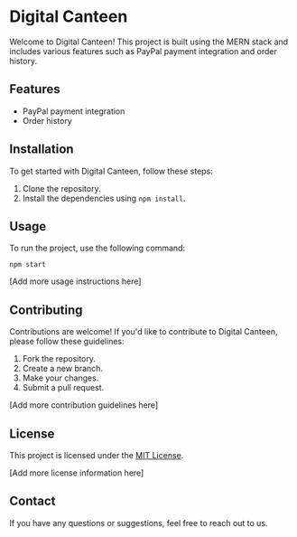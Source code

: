 # Digital Canteen

Welcome to Digital Canteen! This project is built using the MERN stack and includes various features such as PayPal payment integration and order history.

## Features

- PayPal payment integration
- Order history

## Installation

To get started with Digital Canteen, follow these steps:

1. Clone the repository.
2. Install the dependencies using `npm install`.

## Usage

To run the project, use the following command:

```
npm start
```

[Add more usage instructions here]

## Contributing

Contributions are welcome! If you'd like to contribute to Digital Canteen, please follow these guidelines:

1. Fork the repository.
2. Create a new branch.
3. Make your changes.
4. Submit a pull request.

[Add more contribution guidelines here]

## License

This project is licensed under the [MIT License](LICENSE).

[Add more license information here]

## Contact

If you have any questions or suggestions, feel free to reach out to us.
